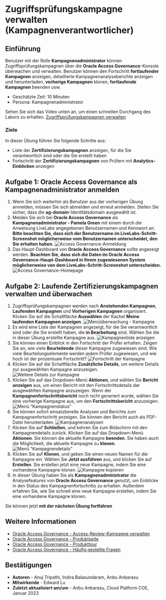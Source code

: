 # Zugriffsprüfungskampagne verwalten (Kampagnenverantwortlicher)

## Einführung

Benutzer mit der Rolle **Kampagnenadministrator** können Zugriffsprüfungskampagnen über die **Oracle Access Governance**\-Konsole überwachen und verwalten. Benutzer können den Fortschritt **fortlaufender Kampagnen** anzeigen, detaillierte Kampagnenanalyseberichte anzeigen und herunterladen, **vorherige Kampagnen** klonen, **fortlaufende Kampagnen** beenden usw.

*   Geschätzte Zeit: 10 Minuten
*   Persona: Kampagnenadministrator

Sehen Sie sich das Video unten an, um einen schnellen Durchgang des Labors zu erhalten. [Zugriffsprüfungskampagnen verwalten](videohub:1_b19sk9f6)

### Ziele

In dieser Übung führen Sie folgende Schritte aus:

*   Liste der **Zertifizierungskampagnen** anzeigen, für die Sie verantwortlich sind oder die Sie erstellt haben
*   Fortschritt der **Zertifizierungskampagnen** von Prüfern mit **Analytics-Einblicken** anzeigen

## Aufgabe 1: Oracle Access Governance als Kampagnenadministrator anmelden

1.  Wenn Sie sich weiterhin als Benutzer aus der vorherigen Übung anmelden, müssen Sie sich abmelden und erneut anmelden. Stellen Sie sicher, dass die **ag-domain**\-Identitätsdomain ausgewählt ist.
2.  Melden Sie sich bei **Oracle Access Governance** als **Kampagnenadministrator - Pamela Green** mit einem durch die Anweisung LiveLabs angegebenen Benutzernamen und Kennwort an. **Bitte beachten Sie, dass sich der Benutzername im LiveLabs-Schritt-Screenshot möglicherweise vom Benutzernamen unterscheidet, den Sie erhalten haben.** ![Access Governance-Anmeldung](images/admin-login.png)
3.  Das Haupt-Dashboard von **Oracle Access Governance** sollte angezeigt werden. **Beachten Sie, dass sich die Daten im Oracle Access Governance-Haupt-Dashboard in Ihrem zugewiesenen System möglicherweise von dem LiveLabs-Schritt-Screenshot unterscheiden.** ![Access Governance-Homepage](images/admin-home.png)

## Aufgabe 2: Laufende Zertifizierungskampagnen verwalten und überwachen

1.  Zugriffsprüfungskampagnen werden nach **Anstehenden Kampagnen**, **Laufenden Kampagnen** und **Vorherigen Kampagnen** organisiert. Klicken Sie auf die Schaltfläche **Auswählen** der Kachel **Meine laufenden Kampagnen anzeigen**. ![Menüüberwachung - Kampagne](images/admin-home.png)
2.  Es wird eine Liste der Kampagnen angezeigt, für die Sie verantwortlich sind oder die Sie erstellt haben, die **in Bearbeitung** sind. Wählen Sie die in dieser Übung erstellte Kampagne aus. ![Kampagnenliste anzeigen](images/admin-view-list-campaign.png)
3.  Sie können einen Einblick in den Fortschritt der Prüfer erhalten. Zeigen Sie an, wie viele **Beurteilende** dieser Kampagne zugewiesen sind. Wie viele Beurteilungselemente werden jedem Prüfer zugewiesen, und wie hoch ist der prozentuale Fortschritt? ![Fortschritt der Kampagne](images/admin-view-campaign-progress.png)
4.  Klicken Sie auf die Schaltfläche **Zusätzliche Details**, um weitere Details zur ausgewählten Kampagne anzuzeigen. ![Weitere Details zur Kampagne](images/admin-additional-details.png)
5.  Klicken Sie auf das Dropdown-Menü **Aktionen**, und wählen Sie **Bericht anzeigen** aus, um einen Bericht mit den Fortschrittsdetails der ausgewählten Kampagne anzuzeigen. Wenn der **Kampagnenfortschrittsbericht** noch nicht generiert wurde, wählen Sie eine vorherige Kampagne aus, um den **Fortschrittsbericht** anzuzeigen. ![Menü "Kampagnenstatus"](images/admin-view-campaign-progress-menu.png)
6.  Sie können sofort einsatzbereite Analysen und Berichte zum Kampagnenfortschritt anzeigen. Sie können den Bericht auch als PDF-Datei herunterladen. ![Kampagnenanalysen](images/admin-view-campaign-analytics.png)
7.  Klicken Sie auf **Schließen**, und kehren Sie zum Bildschirm mit den Kampagnendetails zurück. Klicken Sie auf das Dropdown-Menü **Aktionen**. Sie können die aktuelle Kampagne **beenden**. Sie haben auch die Möglichkeit, die aktuelle Kampagne zu **klonen**. ![Menü "Kampagnendetails"](images/admin-view-campaign-progress-menu.png)
8.  Klicken Sie auf **Klonen**, und geben Sie einen neuen Namen für die Kampagne ein. Wählen Sie **Jetzt ausführen** aus, und klicken Sie auf **Erstellen**. Sie erstellen jetzt eine neue Kampagne, indem Sie eine vorhandene Kampagne klonen. ![Kampagne kopieren](images/admin-clone-campaign.png)
9.  In dieser Übung haben Sie als **Kampagnenadministrator** die Analysefeatures von **Oracle Access Governance** genutzt, um Einblicke in den Status des Kampagnenfortschritts zu erhalten. Außerdem erfahren Sie, wie Sie schnell eine neue Kampagne erstellen, indem Sie eine vorhandene Kampagne klonen.

Sie können jetzt **mit der nächsten Übung fortfahren**

## Weitere Informationen

*   [Oracle Access Governance - Access-Review-Kampagne verwalten](https://docs.oracle.com/en/cloud/paas/access-governance/kfdck/index.html)
*   [Oracle Access Governance - Produktseite](https://www.oracle.com/security/cloud-security/access-governance/)
*   [Oracle Access Governance - Produkttour](https://www.oracle.com/webfolder/s/quicktours/paas/pt-sec-access-governance/index.html)
*   [Oracle Access Governance - Häufig gestellte Fragen](https://www.oracle.com/security/cloud-security/access-governance/faq/)

## Bestätigungen

*   **Autoren** - Anuj Tripathi, Indira Balasundaram, Anbu Anbarasu
*   **Mitwirkende** - Edward Lu
*   **Zuletzt aktualisiert am/um** - Anbu Anbarasu, Cloud Platform COE, Januar 2023